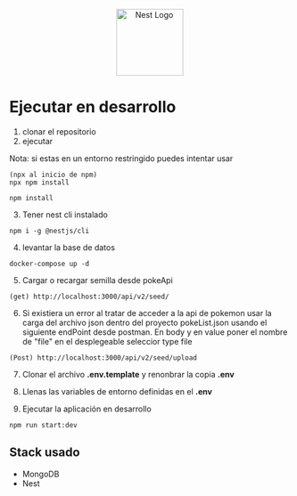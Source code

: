 <p align="center">
  <a href="http://nestjs.com/" target="blank"><img src="https://nestjs.com/img/logo-small.svg" width="120" alt="Nest Logo" /></a>
</p>

# Ejecutar en desarrollo

1. clonar el repositorio
2. ejecutar
 
Nota: si estas en un entorno restringido puedes intentar usar
```
(npx al inicio de npm)
npx npm install
```
```
npm install
```

3. Tener nest cli instalado

```
npm i -g @nestjs/cli
```
4. levantar la base de datos
```
docker-compose up -d
```
5. Cargar o recargar semilla desde pokeApi
```
(get) http://localhost:3000/api/v2/seed/ 
```
6. Si existiera un error al tratar de acceder a la api de pokemon usar la carga del archivo json
dentro del proyecto pokeList.json usando el siguiente endPoint desde postman. En body y en value poner el nombre de "file" en el desplegeable seleccior type file 
```
(Post) http://localhost:3000/api/v2/seed/upload
```

7. Clonar el archivo __.env.template__ y renonbrar la copia __.env__

8. Llenas las variables de entorno definidas en el __.env__

9. Ejecutar la aplicación en desarrollo 
```
npm run start:dev
```


## Stack usado

* MongoDB
* Nest
